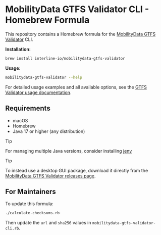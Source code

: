 # MobilityData GTFS Validator CLI - Homebrew Formula

This repository contains a Homebrew formula for the [MobilityData GTFS Validator](https://github.com/MobilityData/gtfs-validator) CLI.

**Installation:**
```bash
brew install interline-io/mobilitydata-gtfs-validator
```

**Usage:**
```bash
mobilitydata-gtfs-validator --help
```

For detailed usage examples and all available options, see the [GTFS Validator usage documentation](https://github.com/MobilityData/gtfs-validator/blob/master/docs/USAGE.md).

## Requirements

- macOS
- Homebrew
- Java 17 or higher (any distribution)

> [!TIP]
> For managing multiple Java versions, consider installing [jenv](https://github.com/jenv/jenv)

> [!TIP]
> To instead use a desktop GUI package, download it directly from the [MobilityData GTFS Validator releases page](https://github.com/MobilityData/gtfs-validator/releases).

## For Maintainers

To update this formula:

```bash
./calculate-checksums.rb
```

Then update the `url` and `sha256` values in `mobilitydata-gtfs-validator-cli.rb`. 